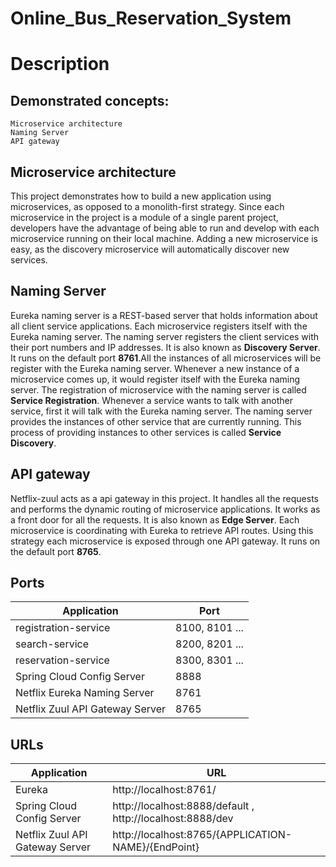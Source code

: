 # Online_Bus_Reservation_System

# Description


## Demonstrated concepts:
    Microservice architecture
    Naming Server
    API gateway

## Microservice architecture
This project demonstrates how to build a new application using microservices, as opposed to a monolith-first strategy. Since each microservice in the project is a module of a 
single parent project, developers have the advantage of being able to run and develop with each microservice running on their local machine. Adding a new microservice is easy, 
as the discovery microservice will automatically discover new services.

## Naming Server
Eureka naming server is a REST-based server that holds information about all client service applications. Each microservice registers itself with the Eureka naming server. The naming server registers the client services with their port numbers and IP addresses. It is also known as <strong>Discovery Server</strong>. It runs on the default port <strong>8761</strong>.All the instances of all microservices will be register with the Eureka naming server. Whenever a new instance of a microservice comes up, it would register itself with the Eureka naming server. The registration of microservice with the naming server is called <strong>Service Registration</strong>.
Whenever a service wants to talk with another service, first it will talk with the Eureka naming server. The naming server provides the instances of other service that are currently running. This process of providing instances to other services is called <strong>Service Discovery</strong>.

## API gateway
Netflix-zuul acts as a api gateway in this project. It handles all the requests and performs the dynamic routing of microservice applications. It works as a front door for all the requests. It is also known as <strong>Edge Server</strong>. Each microservice is coordinating with Eureka to retrieve API routes. Using this strategy each microservice is exposed through one API gateway. It runs on the default port <strong>8765</strong>.

## Ports
Application | Port 
--- | --- | 
registration-service | 8100, 8101 ... 
search-service  | 8200, 8201 ...
reservation-service   | 8300, 8301 ...
Spring Cloud Config Server 	| 8888
Netflix Eureka Naming Server  | 8761
Netflix Zuul API Gateway Server  | 8765

## URLs
Application | URL 
--- | --- | 
Eureka | http://localhost:8761/
Spring Cloud Config Server | http://localhost:8888/default , http://localhost:8888/dev
Netflix Zuul API Gateway Server  | http://localhost:8765/{APPLICATION-NAME}/{EndPoint}

